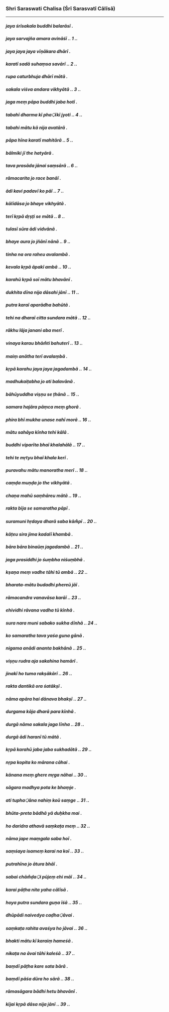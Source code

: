 ### Shri Saraswati Chalisa (Śrī Sarasvatī Cālīsā)

---

##### jaya śrīsakala buddhi balarāsī .
##### jaya sarvajña amara avināśī .. 1 ..

##### jaya jaya jaya vīṇākara dhārī .
##### karatī sadā suhaṃsa savārī .. 2 ..

##### rupa caturbhuja dhārī mātā .
##### sakala viśva andara vikhyātā .. 3 ..

##### jaga meṃ pāpa buddhi jaba hotī .
##### tabahī dharma kī pha़īkī jyoti .. 4 ..

##### tabahi mātu kā nija avatārā .
##### pāpa hīna karatī mahitārā .. 5 ..

##### bālmiki jī the hatyārā .
##### tava prasāda jānai saṃsārā .. 6 ..

##### rāmacarita jo race banāī .
##### ādi kavi padavī ko pāī .. 7 ..

##### kālīdāsa jo bhaye vikhyātā .
##### terī kṛpā dṛṣṭi se mātā .. 8 ..

##### tulasī sūra ādi vidvānā .
##### bhaye aura jo jñānī nānā .. 9 ..

##### tinha na ora raheu avalambā .
##### kevala kṛpā āpakī ambā .. 10 ..

##### karahū kṛpā soī mātu bhavānī .
##### dukhita dīna nija dāsahi jānī .. 11 ..

##### putra karaī aparādha bahūtā .
##### tehi na dharaī citta sundara mātā .. 12 ..

##### rākhu lāja janani aba merī .
##### vinaya karau bhām̐ti bahuterī .. 13 ..

##### maiṃ anātha terī avalaṃbā .
##### kṛpā karahu jaya jaya jagadambā .. 14 ..

##### madhukaiṭabha jo ati balavānā .
##### bāhūyuddha viṣṇu se ṭhānā .. 15 ..

##### samara hajāra pāṃca meṃ ghorā .
##### phira bhī mukha unase nahī morā .. 16 ..

##### mātu sahāya kīnha tehi kālā .
##### buddhi viparīta bhaī khalahālā .. 17 ..

##### tehi te mṛtyu bhaī khala kerī .
##### puravahu mātu manoratha merī .. 18 ..

##### caṃḍa muṇḍa jo the vikhyātā .
##### chaṇa mahū saṃhāreu mātā .. 19 ..

##### rakta bīja se samaratha pāpī .
##### suramuni hṛdaya dharā saba kām̐pī .. 20 ..

##### kāṭeu sira jima kadalī khambā .
##### bāra bāra binaūṃ jagadambā .. 21 ..

##### jaga prasiddhi jo śuṃbha niśuṃbhā .
##### kṣaṇa meṃ vadhe tāhi tū ambā .. 22 ..

##### bharata-mātu budadhi phereū jāī .
##### rāmacandra vanavāsa karāī .. 23 ..

##### ehividhi rāvana vadha tū kīnhā .
##### sura nara muni sabako sukha dīnhā .. 24 ..

##### ko samaratha tava yaśa guna gānā .
##### nigama anādi ananta bakhānā .. 25 ..

##### viṣṇu rudra aja sakahina hamārī .
##### jinakī ho tuma rakṣākārī .. 26 ..

##### rakta dantikā ora śatākṣī .
##### nāma apāra hai dānava bhakṣī .. 27 ..

##### durgama kāja dharā para kīnhā .
##### durgā nāma sakala jaga līnha .. 28 ..

##### durgā ādi haranī tū mātā .
##### kṛpā karahū jaba jaba sukhadātā .. 29 ..

##### nṛpa kopita ko mārana cāhai .
##### kānana meṃ ghere mṛga nāhai .. 30 ..

##### sāgara madhya pota ke bhaṃje .
##### ati tupha़āna nahiṃ koū saṃge .. 31 ..

##### bhūta-preta bādhā yā duḥkha mai .
##### ho daridra athavā saṃkaṭa meṃ .. 32 ..

##### nāma jape maṃgala saba hoī .
##### saṃśaya isameṃ karai na koī .. 33 ..

##### putrahīna jo ātura bhāī .
##### sabai chām̐ḍa़i pūjeṃ ehi māī .. 34 ..

##### karai pāṭha nita yaha cālīsā .
##### hoya putra sundara guṇa īśā .. 35 ..

##### dhūpādi naivedya caḍha़āvai .
##### saṃkaṭa rahita avaśya ho jāvai .. 36 ..

##### bhakti mātu kī karaiṃ hameśā .
##### nikaṭa na āvai tāhi kaleśā .. 37 ..

##### baṃdī pāṭha kare sata bārā .
##### baṃdī pāśa dūra ho sārā .. 38 ..

##### rāmasāgara bādhi hetu bhavānī .
##### kījai kṛpā dāsa nija jānī .. 39 ..


